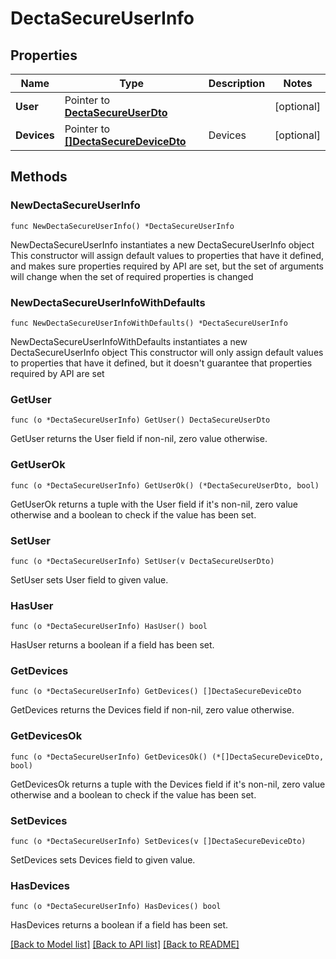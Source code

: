 # DectaSecureUserInfo

## Properties

Name | Type | Description | Notes
------------ | ------------- | ------------- | -------------
**User** | Pointer to [**DectaSecureUserDto**](DectaSecureUserDto.md) |  | [optional] 
**Devices** | Pointer to [**[]DectaSecureDeviceDto**](DectaSecureDeviceDto.md) | Devices | [optional] 

## Methods

### NewDectaSecureUserInfo

`func NewDectaSecureUserInfo() *DectaSecureUserInfo`

NewDectaSecureUserInfo instantiates a new DectaSecureUserInfo object
This constructor will assign default values to properties that have it defined,
and makes sure properties required by API are set, but the set of arguments
will change when the set of required properties is changed

### NewDectaSecureUserInfoWithDefaults

`func NewDectaSecureUserInfoWithDefaults() *DectaSecureUserInfo`

NewDectaSecureUserInfoWithDefaults instantiates a new DectaSecureUserInfo object
This constructor will only assign default values to properties that have it defined,
but it doesn't guarantee that properties required by API are set

### GetUser

`func (o *DectaSecureUserInfo) GetUser() DectaSecureUserDto`

GetUser returns the User field if non-nil, zero value otherwise.

### GetUserOk

`func (o *DectaSecureUserInfo) GetUserOk() (*DectaSecureUserDto, bool)`

GetUserOk returns a tuple with the User field if it's non-nil, zero value otherwise
and a boolean to check if the value has been set.

### SetUser

`func (o *DectaSecureUserInfo) SetUser(v DectaSecureUserDto)`

SetUser sets User field to given value.

### HasUser

`func (o *DectaSecureUserInfo) HasUser() bool`

HasUser returns a boolean if a field has been set.

### GetDevices

`func (o *DectaSecureUserInfo) GetDevices() []DectaSecureDeviceDto`

GetDevices returns the Devices field if non-nil, zero value otherwise.

### GetDevicesOk

`func (o *DectaSecureUserInfo) GetDevicesOk() (*[]DectaSecureDeviceDto, bool)`

GetDevicesOk returns a tuple with the Devices field if it's non-nil, zero value otherwise
and a boolean to check if the value has been set.

### SetDevices

`func (o *DectaSecureUserInfo) SetDevices(v []DectaSecureDeviceDto)`

SetDevices sets Devices field to given value.

### HasDevices

`func (o *DectaSecureUserInfo) HasDevices() bool`

HasDevices returns a boolean if a field has been set.


[[Back to Model list]](../README.md#documentation-for-models) [[Back to API list]](../README.md#documentation-for-api-endpoints) [[Back to README]](../README.md)


